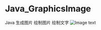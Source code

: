 # Java_GraphicsImage
Java 生成图片 绘制图片 绘制文字
![Image text](https://img-blog.csdnimg.cn/20191224174238604.png?x-oss-process=image/watermark,type_ZmFuZ3poZW5naGVpdGk,shadow_10,text_aHR0cHM6Ly9ibG9nLmNzZG4ubmV0L3lpY2FpZmVuY2hlbjg=,size_16,color_FFFFFF,t_70)
